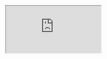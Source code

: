 <iframe src="https://www.youtube.com/embed/37AFBZv4_6Y" title="Transport Protocols: TCP vs UDP"></iframe>
